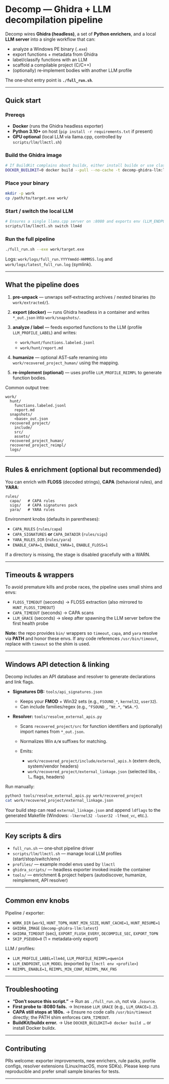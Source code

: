 # Decomp — Ghidra + LLM decompilation pipeline

Decomp wires **Ghidra (headless)**, a set of **Python enrichers**, and a local **LLM server** into a single workflow that can:

* analyze a Windows PE binary (`.exe`)
* export functions + metadata from Ghidra
* label/classify functions with an LLM
* scaffold a compilable project (C/C++)
* (optionally) re‑implement bodies with another LLM profile

The one‑shot entry point is **`./full_run.sh`**.

---

## Quick start

### Prereqs

* **Docker** (runs the Ghidra headless exporter)
* **Python 3.10+** on host (`pip install -r requirements.txt` if present)
* **GPU optional** (local LLM via llama.cpp, controlled by `scripts/llm/llmctl.sh`)

### Build the Ghidra image

```bash
# If BuildKit complains about buildx, either install buildx or use classic builder:
DOCKER_BUILDKIT=0 docker build --pull --no-cache -t decomp-ghidra-llm:latest .
```

### Place your binary

```bash
mkdir -p work
cp /path/to/target.exe work/
```

### Start / switch the local LLM

```bash
# Ensures a single llama.cpp server on :8080 and exports env (LLM_ENDPOINT, LLM_MODEL)
scripts/llm/llmctl.sh switch llm4d
```

### Run the full pipeline

```bash
./full_run.sh --exe work/target.exe
```

Logs: `work/logs/full_run.YYYYmmdd-HHMMSS.log` and `work/logs/latest_full_run.log` (symlink).

---

## What the pipeline does

1. **pre‑unpack** — unwraps self‑extracting archives / nested binaries (to `work/extracted/`).
2. **export (docker)** — runs Ghidra headless in a container and writes `*_out.json` into `work/snapshots/`.
3. **analyze / label** — feeds exported functions to the LLM (profile `LLM_PROFILE_LABEL`) and writes:

   * `work/hunt/functions.labeled.jsonl`
   * `work/hunt/report.md`
4. **humanize** — optional AST‑safe renaming into `work/recovered_project_human/` using the mapping.
5. **re‑implement (optional)** — uses profile `LLM_PROFILE_REIMPL` to generate function bodies.

Common output tree:

```
work/
  hunt/
    functions.labeled.jsonl
    report.md
  snapshots/
    <base>_out.json
  recovered_project/
    include/
    src/
    assets/
  recovered_project_human/
  recovered_project_reimpl/
  logs/
```

---

## Rules & enrichment (optional but recommended)

You can enrich with **FLOSS** (decoded strings), **CAPA** (behavioral rules), and **YARA**:

```
rules/
  capa/   # CAPA rules
  sigs/   # CAPA signatures pack
  yara/   # YARA rules
```

Environment knobs (defaults in parentheses):

* `CAPA_RULES` (`rules/capa`)
* `CAPA_SIGNATURES` **or** `CAPA_DATADIR` (`rules/sigs`)
* `YARA_RULES_DIR` (`rules/yara`)
* `ENABLE_CAPA=1`, `ENABLE_YARA=1`, `ENABLE_FLOSS=1`

If a directory is missing, the stage is disabled gracefully with a WARN.

---

## Timeouts & wrappers

To avoid premature kills and probe races, the pipeline uses small shims and envs:

* `FLOSS_TIMEOUT` (seconds) → FLOSS extraction (also mirrored to `HUNT_FLOSS_TIMEOUT`)
* `CAPA_TIMEOUT` (seconds)  → CAPA scans
* `LLM_GRACE` (seconds)     → sleep after spawning the LLM server before the first health probe

**Note:** the repo provides `bin/` wrappers so `timeout`, `capa`, and `yara` resolve via **PATH** and honor these envs. If any code references `/usr/bin/timeout`, replace with `timeout` so the shim is used.

---

## Windows API detection & linking

Decomp includes an API database and resolver to generate declarations and link flags.

* **Signatures DB:** `tools/api_signatures.json`

  * Keeps your **FMOD** + Win32 sets (e.g., `FSOUND_*`, `kernel32`, `user32`).
  * Can include families/regex (e.g., `^FSOUND_`, `^Nt.*`, `^WSA.*`).
* **Resolver:** `tools/resolve_external_apis.py`

  * Scans `recovered_project/src` for function identifiers and (optionally) import names from `*_out.json`.
  * Normalizes Win `A/W` suffixes for matching.
  * Emits:

    * `work/recovered_project/include/external_apis.h` (extern decls, system/vendor headers)
    * `work/recovered_project/external_linkage.json` (selected libs, `-l…` flags, headers)

Run manually:

```bash
python3 tools/resolve_external_apis.py work/recovered_project
cat work/recovered_project/external_linkage.json
```

Your build step can read `external_linkage.json` and append `ldflags` to the generated Makefile (Windows: `-lkernel32 -luser32 -lfmod_vc`, etc.).

---

## Key scripts & dirs

* `full_run.sh` — one‑shot pipeline driver
* `scripts/llm/llmctl.sh` — manage local LLM profiles (start/stop/switch/env)
* `profiles/` — example model envs used by `llmctl`
* `ghidra_scripts/` — headless exporter invoked inside the container
* `tools/` — enrichment & project helpers (autodiscover, humanize, reimplement, API resolver)

---

## Common env knobs

Pipeline / exporter:

* `WORK_DIR` (`work`), `HUNT_TOPN`, `HUNT_MIN_SIZE`, `HUNT_CACHE=1`, `HUNT_RESUME=1`
* `GHIDRA_IMAGE` (`decomp-ghidra-llm:latest`)
* `GHIDRA_TIMEOUT` (sec), `EXPORT_FLUSH_EVERY`, `DECOMPILE_SEC`, `EXPORT_TOPN`
* `SKIP_PSEUDO=0` (1 = metadata‑only export)

LLM / profiles:

* `LLM_PROFILE_LABEL=llm4d`, `LLM_PROFILE_REIMPL=qwen14`
* `LLM_ENDPOINT`, `LLM_MODEL` (exported by `llmctl env <profile>`)
* `REIMPL_ENABLE=1`, `REIMPL_MIN_CONF`, `REIMPL_MAX_FNS`

---

## Troubleshooting

* **“Don’t source this script.”** → Run as `./full_run.sh`, not via `.`/`source`.
* **First probe to :8080 fails.** → Increase `LLM_GRACE` (e.g., `LLM_GRACE=1.2`).
* **CAPA still stops at 180s.** → Ensure no code calls `/usr/bin/timeout` directly; the PATH shim enforces `CAPA_TIMEOUT`.
* **BuildKit/buildx error.** → Use `DOCKER_BUILDKIT=0 docker build …` or install Docker buildx.

---

## Contributing

PRs welcome: exporter improvements, new enrichers, rule packs, profile configs, resolver extensions (Linux/macOS, more SDKs). Please keep runs reproducible and prefer small sample binaries for tests.

---
